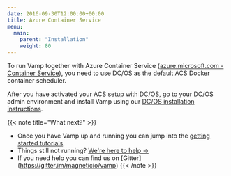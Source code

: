 ```yaml
---
date: 2016-09-30T12:00:00+00:00
title: Azure Container Service
menu:
  main:
    parent: "Installation"
    weight: 80
---
```


To run Vamp together with Azure Container Service ([azure.microsoft.com - Container Service](https://azure.microsoft.com/en-us/services/container-service/)), you need to use DC/OS as the default ACS Docker container scheduler.

After you have activated your ACS setup with DC/OS, go to your DC/OS admin environment and install Vamp using our [DC/OS installation instructions](/documentation/installation/dcos/).


{{< note title="What next?" >}}

* Once you have Vamp up and running you can jump into the [getting started tutorials](/documentation/tutorials/).
* Things still not running? [We're here to help →](https://github.com/magneticio/vamp/issues)
* If you need help you can find us on [Gitter] (https://gitter.im/magneticio/vamp)
{{< /note >}}
